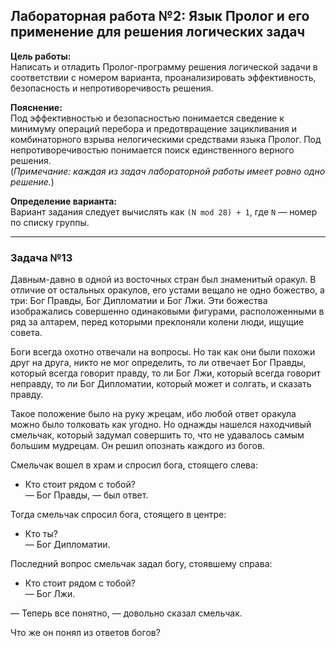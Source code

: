 ## Лабораторная работа №2: Язык Пролог и его применение для решения логических задач

**Цель работы:**  
Написать и отладить Пролог-программу решения логической задачи в соответствии с номером варианта, проанализировать эффективность, безопасность и непротиворечивость решения.

**Пояснение:**  
Под эффективностью и безопасностью понимается сведение к минимуму операций перебора и предотвращение зацикливания и комбинаторного взрыва нелогическими средствами языка Пролог. Под непротиворечивостью понимается поиск единственного верного решения.  
(*Примечание: каждая из задач лабораторной работы имеет ровно одно решение.*)

**Определение варианта:**  
Вариант задания следует вычислять как `(N mod 28) + 1`, где `N` — номер по списку группы.

---

### Задача №13

Давным-давно в одной из восточных стран был знаменитый оракул. В отличие от остальных оракулов, его устами вещало не одно божество, а три: Бог Правды, Бог Дипломатии и Бог Лжи. Эти божества изображались совершенно одинаковыми фигурами, расположенными в ряд за алтарем, перед которыми преклоняли колени люди, ищущие совета.  

Боги всегда охотно отвечали на вопросы. Но так как они были похожи друг на друга, никто не мог определить, то ли отвечает Бог Правды, который всегда говорит правду, то ли Бог Лжи, который всегда говорит неправду, то ли Бог Дипломатии, который может и солгать, и сказать правду.  

Такое положение было на руку жрецам, ибо любой ответ оракула можно было толковать как угодно. Но однажды нашелся находчивый смельчак, который задумал совершить то, что не удавалось самым большим мудрецам. Он решил опознать каждого из богов.  

Смельчак вошел в храм и спросил бога, стоящего слева:  
- Кто стоит рядом с тобой?  
— Бог Правды, — был ответ.  

Тогда смельчак спросил бога, стоящего в центре:  
- Кто ты?  
— Бог Дипломатии.  

Последний вопрос смельчак задал богу, стоявшему справа:  
- Кто стоит рядом с тобой?  
— Бог Лжи.  

— Теперь все понятно, — довольно сказал смельчак.  

Что же он понял из ответов богов?